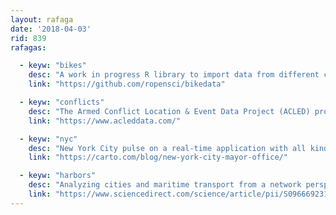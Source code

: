 ```yaml
---
layout: rafaga
date: '2018-04-03'
rid: 839
rafagas:

  - keyw: "bikes"
    desc: "A work in progress R library to import data from different cities bike sharing services"
    link: "https://github.com/ropensci/bikedata"

  - keyw: "conflicts"
    desc: "The Armed Conflict Location & Event Data Project (ACLED) provides update information about crisis around the world"
    link: "https://www.acleddata.com/"

  - keyw: "nyc"
    desc: "New York City pulse on a real-time application with all kinds of indicators, some geographical"
    link: "https://carto.com/blog/new-york-city-mayor-office/"

  - keyw: "harbors"
    desc: "Analyzing cities and maritime transport from a network perspective and how maritime hubs have been displaced"
    link: "https://www.sciencedirect.com/science/article/pii/S0966692317305422"
---
```

